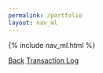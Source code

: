 ```yaml
---
permalink: /portfolio
layout: nav_ml
---
```

{% include nav_ml.html %}

<html>
<a href="/teacher_portfolio/stocks">Back</a>
<a href="/teacher_portfolio/transactionlog">Transaction Log</a>
<head>
    <style>
        .darkmode {
            background: #252525;
            color: #ffffff;
        }

        .lightmode {
            background: #ffffff;
            color: #000000;
        }
    </style>
    <link id="theme-style" rel="stylesheet" type="text/css" href="assets/css/style.css">
</head>
<body class="lightmode">
    <h1>User Money Over Transactions Graph</h1>
    <div id="result">
        <canvas id="stockChart"></canvas>
    </div>
    <table id="stockTable">
        <thead>
            <tr>
                <th>Symbol</th>
                <th>Total Quantity</th>
                <th>Value</th>
            </tr>
        </thead>
        <tbody>
            <!-- Table content will be dynamically populated using JavaScript -->
        </tbody>
    </table>
    <script>
        var darkMode = false;
        window.onload = function () {
            var themeStyle = document.getElementById('theme-style');
            var body = document.body;
            var storedTheme = localStorage.getItem('theme');
            if (storedTheme === 'dark') {
                themeStyle.href = "assets/css/dark.css";
                body.classList.remove('lightmode');
                body.classList.add('darkmode');
            } else {
                themeStyle.href = "assets/css/style.css";
                body.classList.remove('darkmode');
                body.classList.add('lightmode');
            }
        }
        document.addEventListener("DOMContentLoaded", function () {
            function fetchData() {
                var url = 'http://127.0.0.1:8008/api/stocks/portfolio';
                const uid = localStorage.getItem("uid");
                var data = {
                    uid: uid
                };
                var json = JSON.stringify(data);
                const authOptions = {
                    method: 'POST',
                    headers: { 'Content-Type': 'application/json' },
                    body: json,
                    credentials: 'include'
                };
                fetch(url, authOptions)
                    .then(response => response.json())
                    .then(data => {
                        updateTable(data.portfolio); // Corrected here
                    })
                    .catch(error => console.error('Error fetching data:', error));
            }
            // Function to update the table with data
            function updateTable(data) {
                const tableBody = document.querySelector('#stockTable tbody');
                tableBody.innerHTML = ''; // Clear existing rows
                data.forEach(portfolio_data => {
                    const row = document.createElement('tr');
                    row.innerHTML = `
                        <td>${portfolio_data.SYMBOL}</td>
                        <td>${portfolio_data.TOTAL_QNTY}</td>
                        <td>${portfolio_data.VALUE}</td>
                    `;
                    tableBody.appendChild(row);
                });
            }
            // Call fetchData when the page loads
            fetchData();
        });
    </script>
    <script>
        function graph(){
            const uid = localStorage.getItem("uid");
            fetch('http://127.0.0.1:8008/api/stocks/graph', {
                method: 'POST',
                headers: {
                    'Content-Type': 'application/json'
                },
                body: JSON.stringify({ uid: uid })
            })
            .then(response => response.json())
            .then(data => {
                var img = document.createElement('img');
                img.src = 'data:image/png;base64,' + data.image;
                document.getElementById('result').appendChild(img);
            })
            .catch(error => {
                console.error('Error:', error);
            });
        }
        graph()
    </script>
</body>
</html>
